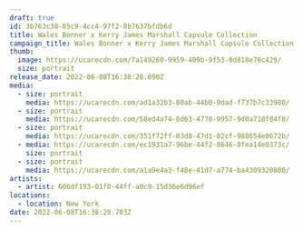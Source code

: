 ```yaml
---
draft: true
id: 3b763c38-85c9-4cc4-97f2-8b7637bfdb6d
title: Wales Bonner x Kerry James Marshall Capsule Collection
campaign_title: Wales Bonner x Kerry James Marshall Capsule Collection
thumb:
  image: https://ucarecdn.com/7a149260-9959-409b-9f53-0d818e76c429/
  size: portrait
release_date: 2022-06-08T16:38:28.690Z
media:
  - size: portrait
    media: https://ucarecdn.com/ad1a32b3-80ab-44b0-9dad-f737b7c33980/
  - size: portrait
    media: https://ucarecdn.com/58ed4a74-8d63-4778-9957-9d0a718f84f8/
  - size: portrait
    media: https://ucarecdn.com/351f72ff-03d0-47d1-82cf-988654e0672b/
  - media: https://ucarecdn.com/ec1931a7-96be-44f2-8646-8fea14e0373c/
    size: portrait
  - size: portrait
    media: https://ucarecdn.com/a1a9e4a3-f48e-41d7-a774-ba4309320800/
artists:
  - artist: 606df193-01f0-44ff-a0c9-15d36e6d96ef
locations:
  - location: New York
date: 2022-06-08T16:38:28.703Z
---
```

